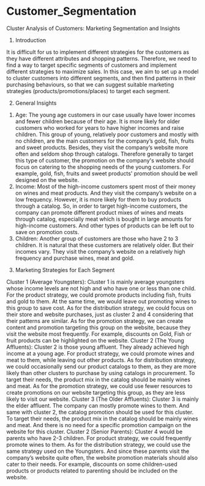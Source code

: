 # Customer_Segmentation

Cluster Analysis of Customers: Marketing Segmentation and Insights 

1. Introduction

It is difficult for us to implement different strategies for the customers as they have different attributes and shopping patterns. Therefore, we need to find a way to target specific segments of customers and implement different strategies to maximize sales. In this case, we aim to set up a model to cluster customers into different segments, and then find patterns in their purchasing behaviours, so that we can suggest suitable marketing strategies (products/promotions/places) to target each segment.

2. General Insights   

1) Age: The young age customers in our case usually have lower incomes and fewer children because of their age. It is more likely for older customers who worked for years to have higher incomes and raise children. This group of young, relatively poor customers and mostly with no children, are the main customers for the company’s gold, fish, fruits and sweet products. Besides, they visit the company’s website more often and seldom shop through catalogs. Therefore generally to target this type of customer, the promotion on the company's website should focus on catering to the shopping needs of the young customers. For example, gold, fish, fruits and sweet products' promotion should be well designed on the website.
2) Income: Most of the high-income customers spent most of their money on wines and meat products. And they visit the company’s website on a low frequency. However, it is more likely for them to buy products through a catalog. So, in order to target high-income customers, the company can promote different product mixes of wines and meats through catalog, especially meat which is bought in large amounts for high-income customers. And other types of products can be left out to save on promotion costs.
3) Children: Another group of customers are those who have 2 to 3 children. It is natural that these customers are relatively older. But their incomes vary. They visit the company’s website on a relatively high frequency and purchase wines, meat and gold.

3. Marketing Strategies for Each Segment

Cluster 1 (Average Youngsters):
Cluster 1 is mainly average youngsters whose income levels are not high and who have one or less than one child. For the product strategy, we could promote products including fish, fruits and gold to them. At the same time, we would leave out promoting wines to this group to save cost. As for the distribution strategy, we could focus on their store and website purchases, just as cluster 2 and 4 considering that their patterns are similar. As for the promotion strategy, we can create content and promotion targeting this group on the website, because they visit the website most frequently. For example, discounts on Gold, Fish or fruit products can be highlighted on the website.
Cluster 2 (The Young Affluents):
Cluster 2 is those young affluent. They already achieved high income at a young age. For product strategy, we could promote wines and meat to them, while leaving out other products. As for distribution strategy, we could occasionally send our product catalogs to them, as they are more likely than other clusters to purchase by using catalogs in procurement. To target their needs, the product mix in the catalog should be mainly wines and meat. As for the promotion strategy, we could use fewer resources to create promotions on our website targeting this group, as they are less likely to visit our website.
Cluster 3 (The Older Affluents):
Cluster 3 is mainly the elder affluent. The company can mostly promote wines to them. And same with cluster 2, the catalog promotion should be used for this cluster. To target their needs, the product mix in the catalog should be mainly wines and meat. And there is no need for a specific promotion campaign on the website for this cluster.
Cluster 2 (Senior Parents):
Cluster 4 would be parents who have 2-3 children. For product strategy, we could frequently promote wines to them. As for the distribution strategy, we could use the same strategy used on the Youngsters. And since these parents visit the company’s website quite often, the website promotion materials should also cater to their needs. For example, discounts on some children-used products or products related to parenting should be included on the website.



